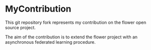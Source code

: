 # MyContribution

This git repository fork represents my contribution on the flower open source project.

The aim of the contribution is to extend the flower project with an asynchronous federated 
learning procedure.